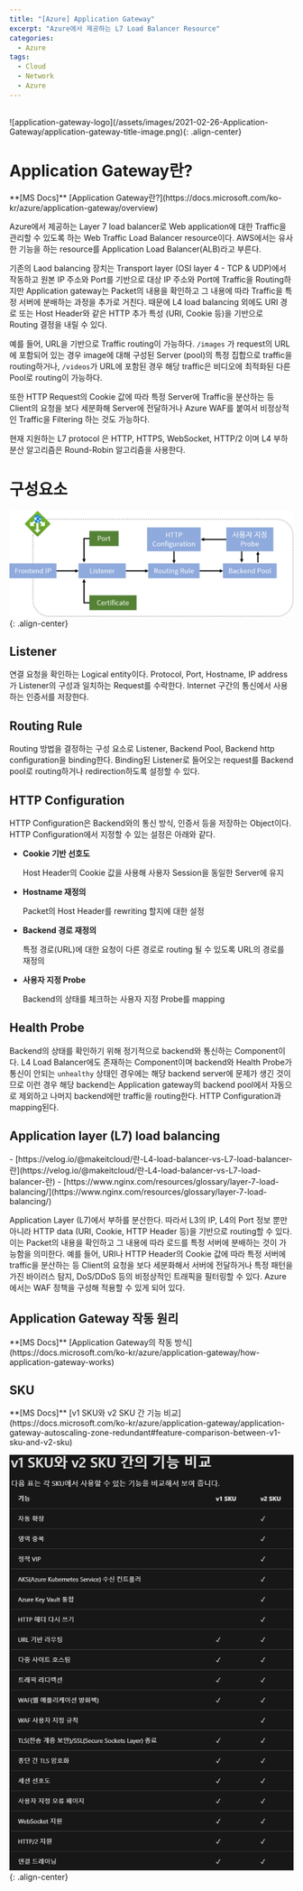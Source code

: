 ```yaml
---
title: "[Azure] Application Gateway"
excerpt: "Azure에서 제공하는 L7 Load Balancer Resource"
categories:
  - Azure
tags:
  - Cloud
  - Network
  - Azure
---
```


<br>
![application-gateway-logo](/assets/images/2021-02-26-Application-Gateway/application-gateway-title-image.png){: .align-center}
<br>

# Application Gateway란?

<div class="notice--info" markdown="1">
**[MS Docs]** [Application Gateway란?](https://docs.microsoft.com/ko-kr/azure/application-gateway/overview)
</div>


Azure에서 제공하는 Layer 7 load balancer로 Web application에 대한 Traffic을 관리할 수 있도록 하는 Web Traffic Load Balancer resource이다. AWS에서는 유사한 기능을 하는 resource를 Application Load Balancer(ALB)라고 부른다. 

기존의 Laod balancing 장치는 Transport layer (OSI layer 4 - TCP & UDP)에서 작동하고 원본 IP 주소와 Port를 기반으로 대상 IP 주소와 Port에 Traffic을 Routing하지만 Application gateway는 Packet의 내용을 확인하고 그 내용에 따라 Traffic을 특정 서버에 분배하는 과정을 추가로 거친다. 때문에 L4 load balancing 외에도 URI 경로 또는 Host Header와 같은 HTTP 추가 특성 (URI, Cookie 등)을 기반으로 Routing 결정을 내릴 수 있다.

예를 들어, URL을 기반으로 Traffic routing이 가능하다. `/images` 가 request의 URL에 포함되어 있는 경우 image에 대해 구성된 Server (pool)의 특정 집합으로 traffic을 routing하거나, `/videos`가 URL에 포함된 경우 해당 traffic은 비디오에 최적화된 다른 Pool로 routing이 가능하다.

또한 HTTP Request의 Cookie 값에 따라 특정 Server에 Traffic을 분산하는 등 Client의 요청을 보다 세분화해 Server에 전달하거나 Azure WAF를 붙여서 비정상적인 Traffic을 Filtering 하는 것도 가능하다.

현재 지원하는 L7 protocol 은 HTTP, HTTPS, WebSocket, HTTP/2 이며 L4 부하 분산 알고리즘은 Round-Robin 알고리즘을 사용한다.

# 구성요소

![AppGW-Component-02](/assets/images/2021-02-26-Application-Gateway/AppGW-Component.png){: .align-center}

## Listener

연결 요청을 확인하는 Logical entity이다. Protocol, Port, Hostname, IP address가 Listener의 구성과 일치하는 Request를 수락한다. Internet 구간의 통신에서 사용하는 인증서를 저장한다.

## Routing Rule

Routing 방법을 결정하는 구성 요소로 Listener, Backend Pool, Backend http configuration을 binding한다. Binding된 Listener로 들어오는 request를 Backend pool로 routing하거나 redirection하도록 설정할 수 있다.

## HTTP Configuration

HTTP Configuration은 Backend와의 통신 방식, 인증서 등을 저장하는 Object이다. HTTP Configuration에서 지정할 수 있는 설정은 아래와 같다.

- **Cookie 기반 선호도**

  Host Header의 Cookie 값을 사용해 사용자 Session을 동일한 Server에 유지

- **Hostname 재정의**

  Packet의 Host Header를 rewriting 할지에 대한 설정

- **Backend 경로 재정의**

  특정 경로(URL)에 대한 요청이 다른 경로로 routing 될 수 있도록 URL의 경로를 재정의 
  
- **사용자 지정 Probe**

  Backend의 상태를 체크하는 사용자 지정 Probe를 mapping

## Health Probe

Backend의 상태를 확인하기 위해 정기적으로 backend와 통신하는 Component이다. L4 Load Balancer에도 존재하는 Component이며 backend와 Health Probe가 통신이 안되는 `unhealthy` 상태인 경우에는 해당 backend server에 문제가 생긴 것이므로 이런 경우 해당 backend는 Application gateway의 backend pool에서 자동으로 제외하고 나머지 backend에만 traffic을 routing한다. HTTP Configuration과 mapping된다.

## Application layer (L7) load balancing

<div class="notice--info" markdown="1">
- [https://velog.io/@makeitcloud/란-L4-load-balancer-vs-L7-load-balancer-란](https://velog.io/@makeitcloud/란-L4-load-balancer-vs-L7-load-balancer-란)
- [https://www.nginx.com/resources/glossary/layer-7-load-balancing/](https://www.nginx.com/resources/glossary/layer-7-load-balancing/)
</div>

Application Layer (L7)에서 부하를 분산한다. 따라서 L3의 IP, L4의 Port 정보 뿐만 아니라 HTTP data (URI, Cookie, HTTP Header 등)을 기반으로 routing할 수 있다. 이는 Packet의 내용을 확인하고 그 내용에 따라 로드를 특정 서버에 분배하는 것이 가능함을 의미한다. 예를 들어, URI나 HTTP Header의 Cookie 값에 따라 특정 서버에 traffic을 분산하는 등 Client의 요청을 보다 세분화해서 서버에 전달하거나 특정 패턴을 가진 바이러스 탐지, DoS/DDoS 등의 비정상적인 트래픽을 필터링할 수 있다. Azure에서는 WAF 정책을 구성해 적용할 수 있게 되어 있다.

## Application Gateway 작동 원리

<div class="notice--info" markdown="1">
**[MS Docs]** [Application Gateway의 작동 방식](https://docs.microsoft.com/ko-kr/azure/application-gateway/how-application-gateway-works)
</div>

## SKU

<div class="notice--info" markdown="1">
**[MS Docs]** [v1 SKU와 v2 SKU 간 기능 비교](https://docs.microsoft.com/ko-kr/azure/application-gateway/application-gateway-autoscaling-zone-redundant#feature-comparison-between-v1-sku-and-v2-sku)
</div>

![Application-Gateway-SKU](/assets/images/2021-02-26-Application-Gateway/Application-Gateway-sku.png){: .align-center}